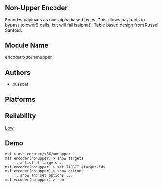 ## Non-Upper Encoder

Encodes payloads as non-alpha based bytes. This allows 
payloads to bypass tolower() calls, but will fail isalpha(). 
Table based design from Russel Sanford.


## Module Name
encoder/x86/nonupper

## Authors
* pusscat





## Platforms


## Reliability
[Low](https://github.com/rapid7/metasploit-framework/wiki/Exploit-Ranking)

## Demo

```
msf > use encoder/x86/nonupper
msf encoder(nonupper) > show targets
   ... a list of targets ...
msf encoder(nonupper) > set TARGET <target-id>
msf encoder(nonupper) > show options
   ... show and set options ...
msf encoder(nonupper) > run
```
    
    